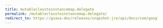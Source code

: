 ```yaml
---
title: mutableclasstoinstancemap.delegate
permalink: /mutableclasstoinstancemap.delegate/
redirect_to: https://guava.dev/releases/snapshot-jre/api/docs/com/google/common/collect/MutableClassToInstanceMap.html#delegate--
---
```

